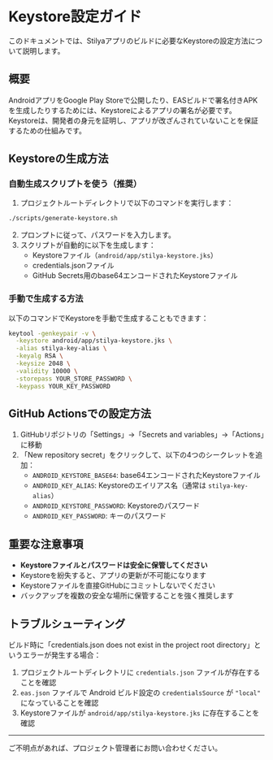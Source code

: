 # Keystore設定ガイド

このドキュメントでは、Stilyaアプリのビルドに必要なKeystoreの設定方法について説明します。

## 概要

AndroidアプリをGoogle Play Storeで公開したり、EASビルドで署名付きAPKを生成したりするためには、Keystoreによるアプリの署名が必要です。Keystoreは、開発者の身元を証明し、アプリが改ざんされていないことを保証するための仕組みです。

## Keystoreの生成方法

### 自動生成スクリプトを使う（推奨）

1. プロジェクトルートディレクトリで以下のコマンドを実行します：

```bash
./scripts/generate-keystore.sh
```

2. プロンプトに従って、パスワードを入力します。
3. スクリプトが自動的に以下を生成します：
   - Keystoreファイル（`android/app/stilya-keystore.jks`）
   - credentials.jsonファイル
   - GitHub Secrets用のbase64エンコードされたKeystoreファイル

### 手動で生成する方法

以下のコマンドでKeystoreを手動で生成することもできます：

```bash
keytool -genkeypair -v \
  -keystore android/app/stilya-keystore.jks \
  -alias stilya-key-alias \
  -keyalg RSA \
  -keysize 2048 \
  -validity 10000 \
  -storepass YOUR_STORE_PASSWORD \
  -keypass YOUR_KEY_PASSWORD
```

## GitHub Actionsでの設定方法

1. GitHubリポジトリの「Settings」→「Secrets and variables」→「Actions」に移動
2. 「New repository secret」をクリックして、以下の4つのシークレットを追加：
   - `ANDROID_KEYSTORE_BASE64`: base64エンコードされたKeystoreファイル
   - `ANDROID_KEY_ALIAS`: Keystoreのエイリアス名（通常は `stilya-key-alias`）
   - `ANDROID_KEYSTORE_PASSWORD`: Keystoreのパスワード
   - `ANDROID_KEY_PASSWORD`: キーのパスワード

## 重要な注意事項

- **Keystoreファイルとパスワードは安全に保管してください**
- Keystoreを紛失すると、アプリの更新が不可能になります
- Keystoreファイルを直接GitHubにコミットしないでください
- バックアップを複数の安全な場所に保管することを強く推奨します

## トラブルシューティング

ビルド時に「credentials.json does not exist in the project root directory」というエラーが発生する場合：

1. プロジェクトルートディレクトリに `credentials.json` ファイルが存在することを確認
2. `eas.json` ファイルで Android ビルド設定の `credentialsSource` が `"local"` になっていることを確認
3. Keystoreファイルが `android/app/stilya-keystore.jks` に存在することを確認

---

ご不明点があれば、プロジェクト管理者にお問い合わせください。
